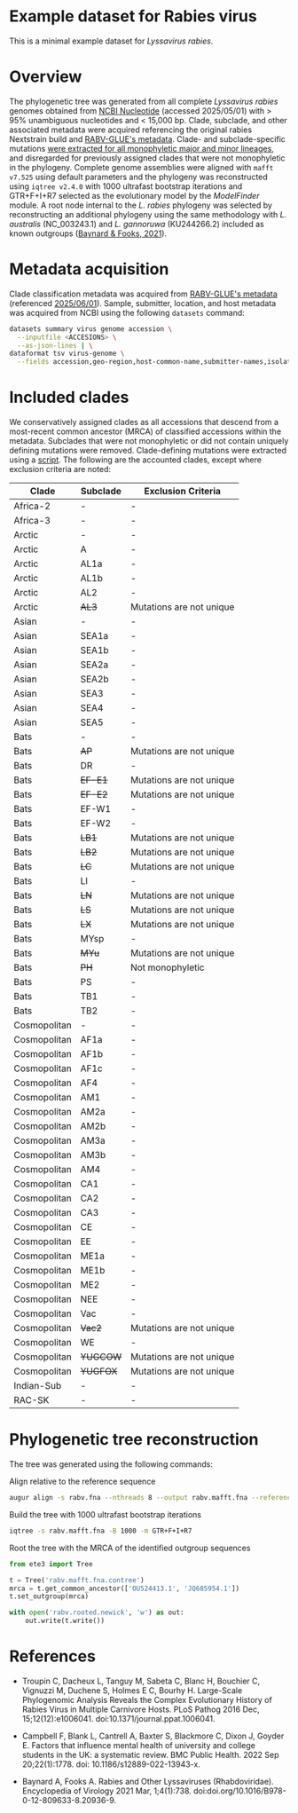 # Example dataset for Rabies virus

This is a minimal example dataset for *Lyssavirus rabies*. 

# Overview

The phylogenetic tree was generated from all complete *Lyssavirus rabies* genomes obtained from [NCBI Nucleotide](https://ftp.ncbi.nlm.nih.gov/genomes/Viruses/AllNuclMetadata/) (accessed 2025/05/01) with > 95% unambiguous nucleotides and < 15,000 bp. Clade, subclade, and other associated metadata were acquired referencing the original rabies Nextstrain build and [RABV-GLUE's metadata](https://github.com/giffordlabcvr/RABV-GLUE/blob/master/tabular/reference-set-data.tsv). Clade- and subclade-specific mutations [were extracted for all monophyletic major and minor lineages](https://github.com/theiagen/utilities/pull/21), and disregarded for previously assigned clades that were not monophyletic in the phylogeny. Complete genome assemblies were aligned with `mafft v7.525` using default parameters and the phylogeny was reconstructed using `iqtree v2.4.0` with 1000 ultrafast bootstrap iterations and GTR+F+I+R7 selected as the evolutionary model by the *ModelFinder* module. A root node internal to the *L. rabies* phylogeny was selected by reconstructing an additional phylogeny using the same methodology with *L. australis* (NC_003243.1) and *L. gannoruwa* (KU244266.2) included as known outgroups ([Baynard & Fooks, 2021](https://doi.org/10.1016/B978-0-12-809633-8.20936-9)).

# Metadata acquisition

Clade classification metadata was acquired from [RABV-GLUE's metadata](https://github.com/giffordlabcvr/RABV-GLUE/blob/master/tabular/reference-set-data.tsv) (referenced [2025/06/01](https://github.com/giffordlabcvr/RABV-GLUE/blob/357613e78c397e10499e77bbd6f2b5aeeb9d10e6/tabular/reference-set-data.tsv#L4)). Sample, submitter, location, and host metadata was acquired from NCBI using the following `datasets` command:

```bash
datasets summary virus genome accession \
  --inputfile <ACCESIONS> \
  --as-json-lines | \
dataformat tsv virus-genome \
  --fields accession,geo-region,host-common-name,submitter-names,isolate-collection-date
```

# Included clades

We conservatively assigned clades as all accessions that descend from a most-recent common ancestor (MRCA) of classified accessions within the metadata. Subclades that were not monophyletic or did not contain uniquely defining mutations were removed. Clade-defining mutations were extracted using a [script](https://github.com/theiagen/utilities/blob/4c5a1126aa20d4a767fa709842242c156014daa7/scripts/extract_nextclades.py). The following are the accounted clades, except where exclusion criteria are noted:

| Clade | Subclade | Exclusion Criteria |
|-------|----------|-------------------|
| Africa-2 | - | - |
| Africa-3 | - | - |
| Arctic | - | - |
| Arctic | A | - |
| Arctic | AL1a | - |
| Arctic | AL1b | - |
| Arctic | AL2 | - |
| Arctic | <s>AL3</s> | Mutations are not unique |
| Asian | - | - |
| Asian | SEA1a | - |
| Asian | SEA1b | - |
| Asian | SEA2a | - |
| Asian | SEA2b | - |
| Asian | SEA3 | - |
| Asian | SEA4 | - |
| Asian | SEA5 | - |
| Bats | - | - |
| Bats | <s>AP</s> | Mutations are not unique |
| Bats | DR | - |
| Bats | <s>EF-E1</s> | Mutations are not unique |
| Bats | <s>EF-E2</s> | Mutations are not unique |
| Bats | EF-W1 | - |
| Bats | EF-W2 | - |
| Bats | <s>LB1</s> | Mutations are not unique |
| Bats | <s>LB2</s> | Mutations are not unique |
| Bats | <s>LC</s> | Mutations are not unique |
| Bats | LI | - |
| Bats | <s>LN</s> | Mutations are not unique |
| Bats | <s>LS</s> | Mutations are not unique |
| Bats | <s>LX</s> | Mutations are not unique |
| Bats | MYsp | - |
| Bats | <s>MYu</s> | Mutations are not unique |
| Bats | <s>PH</s> | Not monophyletic |
| Bats | PS | - |
| Bats | TB1 | - |
| Bats | TB2 | - |
| Cosmopolitan | - | - |
| Cosmopolitan | AF1a | - |
| Cosmopolitan | AF1b | - |
| Cosmopolitan | AF1c | - |
| Cosmopolitan | AF4 | - |
| Cosmopolitan | AM1 | - |
| Cosmopolitan | AM2a | - |
| Cosmopolitan | AM2b | - |
| Cosmopolitan | AM3a | - |
| Cosmopolitan | AM3b | - |
| Cosmopolitan | AM4 | - |
| Cosmopolitan | CA1 | - |
| Cosmopolitan | CA2 | - |
| Cosmopolitan | CA3 | - |
| Cosmopolitan | CE | - |
| Cosmopolitan | EE | - |
| Cosmopolitan | ME1a | - |
| Cosmopolitan | ME1b | - |
| Cosmopolitan | ME2 | - |
| Cosmopolitan | NEE | - |
| Cosmopolitan | Vac | - |
| Cosmopolitan | <s>Vac2</s> | Mutations are not unique |
| Cosmopolitan | WE | - |
| Cosmopolitan | <s>YUGCOW</s> | Mutations are not unique |
| Cosmopolitan | <s>YUGFOX</s> | Mutations are not unique |
| Indian-Sub | - | - |
| RAC-SK | - | - |


# Phylogenetic tree reconstruction

The tree was generated using the following commands:

Align relative to the reference sequence
```bash
augur align -s rabv.fna --nthreads 8 --output rabv.mafft.fna --reference-name NC_001542.1 --debug
```

Build the tree with 1000 ultrafast bootstrap iterations
```bash
iqtree -s rabv.mafft.fna -B 1000 -m GTR+F+I+R7
```

Root the tree with the MRCA of the identified outgroup sequences
```python
from ete3 import Tree

t = Tree('rabv.mafft.fna.contree')
mrca = t.get_common_ancestor(['OU524413.1', 'JQ685954.1'])
t.set_outgroup(mrca)

with open('rabv.rooted.newick', 'w') as out:
    out.write(t.write())
```

# References

- Troupin C, Dacheux L, Tanguy M, Sabeta C, Blanc H, Bouchier C, Vignuzzi M, Duchene S, Holmes E C, Bourhy H. Large-Scale Phylogenomic Analysis Reveals the Complex Evolutionary History of Rabies Virus in Multiple Carnivore Hosts. PLoS Pathog 2016 Dec, 15;12(12):e1006041. doi:10.1371/journal.ppat.1006041.

- Campbell F, Blank L, Cantrell A, Baxter S, Blackmore C, Dixon J, Goyder E. Factors that influence mental health of university and college students in the UK: a systematic review. BMC Public Health. 2022 Sep 20;22(1):1778. doi: 10.1186/s12889-022-13943-x.

- Baynard A, Fooks A. Rabies and Other Lyssaviruses (Rhabdoviridae). Encyclopedia of Virology 2021 Mar, 1;4(1):738. doi:doi.org/10.1016/B978-0-12-809633-8.20936-9.
